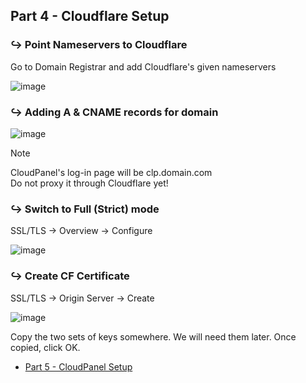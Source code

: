 ## Part 4 - Cloudflare Setup

### :arrow_right_hook: Point Nameservers to Cloudflare

Go to Domain Registrar and add Cloudflare's given nameservers

![image](https://drive.google.com/uc?export=view&id=14pLjdHOKozSED2eVMWjopYNb69k1Bm9b)

### :arrow_right_hook: Adding A & CNAME records for domain

![image](https://drive.google.com/uc?export=view&id=153-rR06znAnvLD67EgRvgoNM1MkaSM2w)

> [!NOTE]
> CloudPanel's log-in page will be clp.domain.com\
> Do not proxy it through Cloudflare yet!

### :arrow_right_hook: Switch to Full (Strict) mode

SSL/TLS -> Overview -> Configure

![image](https://drive.google.com/uc?export=view&id=1-jeIhfHYPGM-BvZVWfdL2Ba89uNhXZlh)

### :arrow_right_hook: Create CF Certificate

SSL/TLS -> Origin Server -> Create

![image](https://drive.google.com/uc?export=view&id=151xiP1wt7WIU5KUP-9MVJPDYzMtG4556)

Copy the two sets of keys somewhere. We will need them later. Once copied, click OK.

+ [Part 5 - CloudPanel Setup](https://github.com/sheikhfarhan/VPS-Setup-for-WP-Windows/blob/main/Part%205%20-%20CloudPanel%20Setup/README.md)

